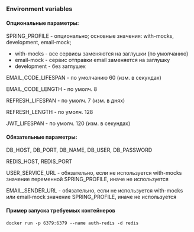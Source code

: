 ### Environment variables

#### Опциональные параметры:

SPRING_PROFILE - опционально; основные значения: with-mocks, development, email-mock;

- with-mocks - все сервисы заменяются на заглушки (по умолчанию)
- email-mock - сервис отправки email заменяется на заглушку
- development - без заглушек

EMAIL_CODE_LIFESPAN - по умолчанию 60 (изм. в секундах)

EMAIL_CODE_LENGTH - по умолч. 8

REFRESH_LIFESPAN - по умолч. 7 (изм. в днях)

REFRESH_LENGTH - по умолч. 128

JWT_LIFESPAN - по умолч. 120 (изм. в секундах)

#### Обязательные параметры:

DB_HOST, DB_PORT, DB_NAME, DB_USER, DB_PASSWORD

REDIS_HOST, REDIS_PORT

USER_SERVICE_URL - обязательно, если не используется with-mocks значение 
переменной SPRING_PROFILE, иначе не используется

EMAIL_SENDER_URL - обязательно, если не используется with-mocks или email-mock значение SPRING_PROFILE, иначе
не используется

#### Пример запуска требуемых контейнеров

`docker run -p 6379:6379 --name auth-redis -d redis`